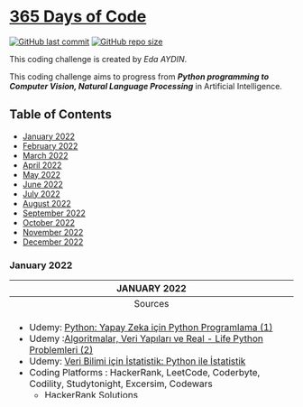 [365 Days of Code](https://edaaydinea.home.blog/365-days-of-code/)
=====

[![GitHub last commit](https://img.shields.io/github/last-commit/edaaydinea/365-days-of-code)](https://github.com/edaaydinea/365-days-of-code/commits/master)
[![GitHub repo size](https://img.shields.io/github/repo-size/edaaydinea/365-days-of-code)](https://github.com/edaaydinea/365-days-of-code/archive/master.zip)


This coding challenge is created by *Eda AYDIN*.

This coding challenge aims to progress from ***Python programming to Computer Vision, Natural Language Processing*** in Artificial Intelligence.

## Table of Contents
- [January 2022](#1)
- [February 2022](#2)
- [March 2022](#3)
- [April 2022](#4)
- [May 2022](#5)
- [June 2022](#6)
- [July 2022](#7)
- [August 2022](#8)
- [September 2022](#9)
- [October 2022](#10)
- [November 2022](#11)
- [December 2022](#12)

### January 2022

<table style="height: 209px;">
  <thead>
    <tr style="height: 18px;">
      <th style="height: 18px; width: 694px;">JANUARY 2022</th>
    </tr>
  </thead>
  <tbody>
    <tr style="height: 18px;">
      <td style="height: 18px; width: 694px; text-align: center;">Sources</td>
    </tr>
    <tr style="height: 173px;">
      <td style="height: 173px; width: 694px;">
        <ul>
          <li>Udemy: <a href="https://www.udemy.com/course/python-sfrdan-uzmanlga-programlama-1/" target="_blank" rel="noopener noreferrer">Python: Yapay Zeka i&ccedil;in Python Programlama (1)</a></li>
          <li>Udemy :<a href="https://www.udemy.com/course/algorithms-data-structures-and-real-life-python-problems/?src=sac&amp;kw=algoritmalar+veri+yap%C4%B1lar%C4%B1" target="_blank" rel="noopener noreferrer">Algoritmalar, Veri Yapıları ve Real - Life Python Problemleri (2)</a></li>
          <li>Udemy: <a href="https://www.udemy.com/course/veri-bilimi-icin-istatistik-python-ile-istatistik/?src=sac&amp;kw=veri+bilimi+i%C3%A7in+is" target="_blank" rel="noopener noreferrer">Veri Bilimi i&ccedil;in İstatistik: Python ile İstatistik</a></li>
          <li>Coding Platforms : HackerRank, LeetCode, Coderbyte, Codility, Studytonight, Excersim, Codewars
            <ul>
              <li><a href="https://github.com/edaaydinea/HackerRank" target="" rel="noopener noreferrer">HackerRank Solutions</a></li>
              <li><a href="https://github.com/edaaydinea/LeetCode" target="" rel="noopener noreferrer">LeetCode Solutions</a></li>
              <li><a href="https://github.com/edaaydinea/Coderbyte" target="" rel="noopener noreferrer">Coderbyte Solutions</a></li>
            </ul>
          </li>
      </ul>
    </td>
  </tr>
</tbody>
